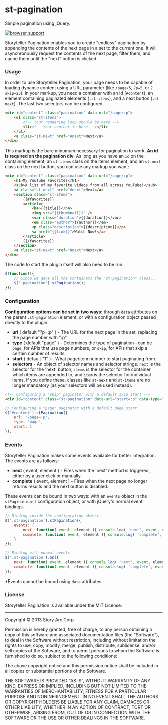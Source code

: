 st-pagination
=============

Simple pagination using jQuery.

[![browser support](https://ci.testling.com/SparkartGroupInc/st-pagination.png)](https://ci.testling.com/SparkartGroupInc/st-pagination)

Storyteller Pagination enables you to create "endless" pagination by appending the contents of the next page in a set to the current one. It will asynchronously request the contents of the next page, filter them, and cache them until the "next" button is clicked.

### Usage

In order to use Storyteller Pagination, your page needs to be capable of loading dynamic content using a URL parameter (like `/page/5`, `?p=5`, or `?skip=25`). In your markup, you need a container with an id (`#content`), an element containing paginated elements (`.st-items`), and a next button (`.st-next`). The last two selectors can be configured.

```html
<div id="content" class="pagination" data-url="/page/:p">
	<ul class="st-items">
		<!-- Your rendering loop should be here -->
		<li><!-- Your content in here --></li>
	</ul>
	<a class="st-next" href="#next">Next</a>
</div>
```

This markup is the bare minumum necessary for pagination to work. **An id is required on the pagination div**. As long as you have an `id` on the containing element, an `st-items` class on the items element, and an `st-next` class on the next button, you can use any markup you want:

```html
<div id="content" class="pagination" data-url="/page/:p">
	<h1>My YouTube Favorites</h1>
	<sub>A list of my favorite videos from all across YouTube!</sub>
	<a class="st-next" href="#next">Next</a>
	<section class="st-items">
		{{#favorites}}
		<article>
			<h4>{{title}}</h4>
			<img src="{{thumbnail}}" />
			<var class="duration">{{duration}}</var>
			<em class="author">{{author}}</em>
			<p class="description">{{description}}</p>
			<a href="{{link}}">Watch Now!</a>
		</article>
		{{/favorites}}
	</section>
	<a class="st-next" href="#next">Next</a>
</div>
```

The code to start the plugin itself will also need to be run:

```javascript
$(function(){
	// Since we gave all the containers the "st-pagination" class...
	$('.pagination').stPagination();
});
```

### Configuration

**Configuration options can be set in two ways:** through `data` attributes on the parent `.st-pagination` element, or with a configuration object passed directly to the plugin.

* **url** ( default "?p=:p" ) - The URL for the next page in the set, replacing the page number with ":p"
* **type** ( default "page" ) - Determines the type of pagination--can be `page`, for APIs that use page numbers, or `skip`, for APIs that skip a certain number of results.
* **start** ( default "1" ) - What page/item number to start paginating from.
* **selectors** - An object of selector names and selector strings. `next` is the selector for the 'next' button, `items` is the selector for the container which items are appended to, and `item` is the selector for individual items. If you define these, classes like `st-next` and `st-items` are no longer mandatory (as your selectors will be used instead).

```html
<!-- Configuring a "skip" paginator with a default skip start -->
<div id="content" class="st-pagination" data-url="start=:p" data-type="skip" data-start="25">
```

```javascript
// Configuring a "page" paginator with a default page start
$('#content').stPagination({
	url: '?page=:p',
	type: 'page',
	start: 1
});
```

### Events

Storyteller Pagination makes some events available for better integration. The events are as follows:

* **next** ( event, element ) - Fires when the 'next' method is triggered, either by a user click or manually.
* **complete** ( event, element ) - Fires when the next page no longer returns results and the next button is disabled.

These events can be bound in two ways: with an `events` object in the `stPagination()` configuration object, or with jQuery's normal event bindings.

```javascript
// Binding inside the configuration object
$('.st-pagination').stPagination({
	events: {
		next: function( event, element ){ console.log( 'next', event, element ); },
		complete: function( event, element ){ console.log( 'complete', event, element ); }
	}
});

// Binding with normal events
$('.st-pagination').on({
	next: function( event, element ){ console.log( 'next', event, element ); },
	complete: function( event, element ){ console.log( 'complete', event, element ); }
});
```

*Events cannot be bound using `data` attributes.

### License

Storyteller Pagination is available under the MIT License.

---

Copyright © 2013 Story Arc Corp

Permission is hereby granted, free of charge, to any person obtaining a copy of this software and associated documentation files (the "Software"), to deal in the Software without restriction, including without limitation the rights to use, copy, modify, merge, publish, distribute, sublicense, and/or sell copies of the Software, and to permit persons to whom the Software is furnished to do so, subject to the following conditions:

The above copyright notice and this permission notice shall be included in all copies or substantial portions of the Software.

THE SOFTWARE IS PROVIDED "AS IS", WITHOUT WARRANTY OF ANY KIND, EXPRESS OR IMPLIED, INCLUDING BUT NOT LIMITED TO THE WARRANTIES OF MERCHANTABILITY, FITNESS FOR A PARTICULAR PURPOSE AND NONINFRINGEMENT. IN NO EVENT SHALL THE AUTHORS OR COPYRIGHT HOLDERS BE LIABLE FOR ANY CLAIM, DAMAGES OR OTHER LIABILITY, WHETHER IN AN ACTION OF CONTRACT, TORT OR OTHERWISE, ARISING FROM, OUT OF OR IN CONNECTION WITH THE SOFTWARE OR THE USE OR OTHER DEALINGS IN THE SOFTWARE.